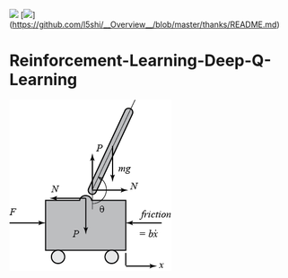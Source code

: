 ![](https://img.shields.io/badge/Language-python-orange.svg)
[![](https://img.shields.io/badge/常联系-click_for_contact-green.svg)]
(https://github.com/l5shi/__Overview__/blob/master/thanks/README.md)

# Reinforcement-Learning-Deep-Q-Learning

![](./pendulum2.png)
